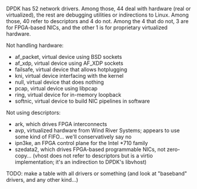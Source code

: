 DPDK has 52 network drivers.
Among those, 44 deal with hardware (real or virtualized), the rest are debugging utilities or indirections to Linux.
Among those, 40 refer to descriptors and 4 do not.
Among the 4 that do not, 3 are for FPGA-based NICs, and the other 1 is for proprietary virtualized hardware.

Not handling hardware:
- af_packet, virtual device using BSD sockets
- af_xdp, virtual device using AF_XDP sockets
- failsafe, virtual device that allows hotplugging
- kni, virtual device interfacing with the kernel
- null, virtual device that does nothing
- pcap, virtual device using libpcap
- ring, virtual device for in-memory loopback
- softnic, virtual device to build NIC pipelines in software

Not using descriptors:
- ark, which drives FPGA interconnects
- avp, virtualized hardware from Wind River Systems; appears to use some kind of FIFO... we'll conservatively say no
- ipn3ke, an FPGA control plane for the Intel *710 family
- szedata2, which drives FPGA-based programmable NICs, not zero-copy...
(vhost does not refer to descriptors but is a virtio implementation; it's an indirection to DPDK's libvhost)

TODO: make a table with all drivers or something (and look at "baseband" drivers, and any other kind...)
